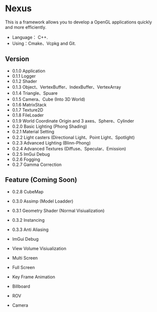 # Nexus
This is a framework allows you to develop a OpenGL applications quickly and more efficiently.

* Language： C++.
*	Using：Cmake、Vcpkg and Git.

## Version
* 0.1.0 Application
* 0.1.1 Logger
* 0.1.2 Shader
* 0.1.3 Object、VertexBuffer、IndexBuffer、VertexArray
* 0.1.4 Triangle、Spuare
* 0.1.5 Camera、Cube (Into 3D World)
* 0.1.6 MatrixStack
* 0.1.7 Texture2D
* 0.1.8 FileLoader
* 0.1.9 World Coordinate Origin and 3 axes、Sphere、Cylinder
* 0.2.0 Basic Lighting (Phong Shading)
* 0.2.1 Material Setting
* 0.2.2 Light casters (Directional Light、Point Light、Spotlight)
* 0.2.3 Advanced Lighting (Blinn-Phong)
* 0.2.4 Advanced Textures (Diffuse、Specular、Emission)
* 0.2.5 ImGui Debug
* 0.2.6 Fogging
* 0.2.7 Gamma Correction

## Feature (Coming Soon)
* 0.2.8 CubeMap

* 0.3.0 Assimp (Model Loadder)
* 0.3.1 Geometry Shader (Normal Visiualization)
* 0.3.2 Instancing
* 0.3.3 Anti Aliasing

* ImGui Debug
* View Volume Visiualization
* Multi Screen
* Full Screen
* Key Frame Animation
* Billboard
* ROV
* Camera